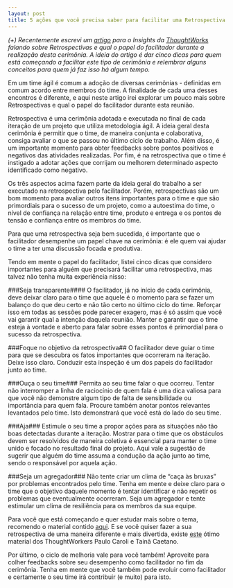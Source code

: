 ```yaml
---
layout: post
title: 5 ações que você precisa saber para facilitar uma Retrospectiva
---
```


*(+) Recentemente escrevi um [artigo] para o Insights da [ThoughtWorks] falando sobre Retrospectivas e qual o papel do facilitador durante a realização desta cerimônia. A ideia do artigo é dar cinco dicas para quem está começando a facilitar este tipo de cerimônia e relembrar alguns conceitos para quem já faz isso há algum tempo.*

Em um time ágil é comum a adoção de diversas cerimônias - definidas em comum acordo entre membros do time. A finalidade de cada uma desses encontros é diferente, e aqui neste artigo irei explorar um pouco mais sobre Retrospectivas e qual o papel do facilitador durante esta reunião.

Retrospectiva é uma cerimônia adotada e executada no final de cada iteração de um projeto que utiliza metodologia ágil. A ideia geral desta cerimônia é permitir que o time, de maneira conjunta e colaborativa, consiga avaliar o que se passou no último ciclo de trabalho. Além disso, é um importante momento para obter feedbacks sobre pontos positivos e negativos das atividades realizadas. Por fim, é na retrospectiva que o time é instigado a adotar ações que corrijam ou melhorem determinado aspecto identificado como negativo.

Os três aspectos acima fazem parte da ideia geral do trabalho a ser executado na retrospectiva pelo facilitador. Porém, retrospectivas são um bom momento para avaliar outros itens importantes para o time e que são primordiais para o sucesso de um projeto, como a autoestima do time, o nível de confiança na relação entre time, produto e entrega e os pontos de tensão e confiança entre os membros do time.

Para que uma retrospectiva seja bem sucedida, é importante que o facilitador desempenhe um papel chave na cerimônia: é ele quem vai ajudar o time a ter uma discussão focada e produtiva.

Tendo em mente o papel do facilitador, listei cinco dicas que considero importantes para alguém que precisará facilitar uma retrospectiva, mas talvez não tenha muita experiência nisso:

###Seja transparente####
O facilitador, já no início de cada cerimônia, deve deixar claro para o time que aquele é o momento para se fazer um balanço do que deu certo e não tão certo no último ciclo do time. Reforçar isso em todas as sessões pode parecer exagero, mas é só assim que você vai garantir qual a intenção daquela reunião. Manter e garantir que o time esteja à vontade e aberto para falar sobre esses pontos é primordial para o sucesso da retrospectiva.

###Foque no objetivo da retrospectiva##
O facilitador deve guiar o time para que se descubra os fatos importantes que ocorreram na iteração. Deixe isso claro. Conduzir esta inspeção é um dos papeis do facilitador junto ao time.

###Ouça o seu time###
Permita ao seu time falar o que ocorreu. Tentar não interromper a linha de raciocínio de quem fala é uma dica valiosa para que você não demonstre algum tipo de falta de sensibilidade ou importância para quem fala. Procure também anotar pontos relevantes levantados pelo time. Isto demonstrará que você está do lado do seu time.

###Aja###
Estimule o seu time a propor ações para as situações não tão boas detectadas durante a iteração. Mostrar para o time que os obstáculos devem ser resolvidos de maneira coletiva é essencial para manter o time unido e focado no resultado final do projeto. Aqui vale a sugestão de sugerir que alguém do time assuma a condução da ação junto ao time, sendo o responsável por aquela ação.

###Seja um agregador###
Não tente criar um clima de “caça às bruxas” por problemas encontrados pelo time. Tenha em mente e deixe claro para o time que o objetivo daquele momento é tentar identificar e não repetir os problemas que eventualmente ocorreram. Seja um agregador e tente estimular um clima de resiliência para os membros da sua equipe.

Para você que está começando e quer estudar mais sobre o tema, recomendo o material contido [aqui]. E se você quiser fazer a sua retrospectiva de uma maneira diferente e mais divertida, existe [este] ótimo material dos ThoughtWorkers Paulo Caroli e Tainã Caetano.

Por último, o ciclo de melhoria vale para você também! Aproveite para colher feedbacks sobre seu desempenho como facilitador no fim da cerimônia. Tenha em mente que você também pode evoluir como facilitador e certamente o seu time irá contribuir (e muito) para isto.

[artigo]: http://www.thoughtworks.com/pt/insights/blog/5-things-you-need-know-facilitate-retrospective
[ThoughtWorks]: https://thoughtworks.com
[aqui]: http://www.retrospectives.com/pages/retroPrimeDirective.html
[este]: http://www.funretrospectives.com/